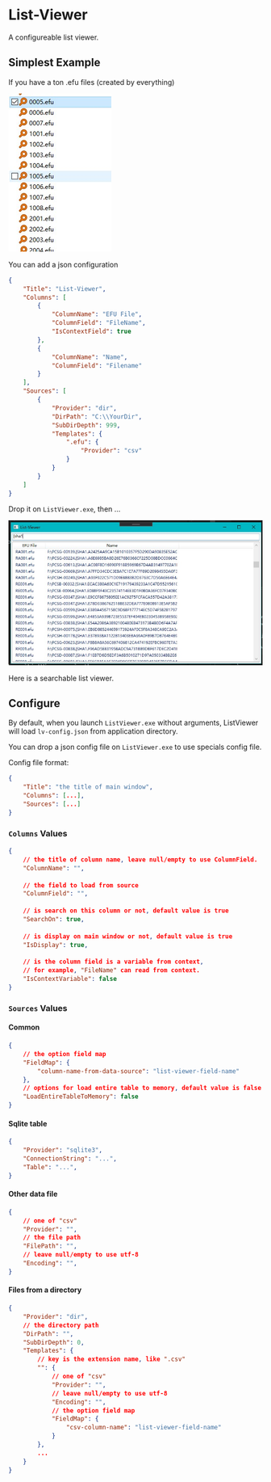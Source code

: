 # List-Viewer

A configureable list viewer.

## Simplest Example

If you have a ton .efu files (created by everything)

![img-1](./res/img-1.jpg)

You can add a json configuration

``` json
{
    "Title": "List-Viewer",
    "Columns": [
        {
            "ColumnName": "EFU File",
            "ColumnField": "FileName",
            "IsContextField": true
        },
        {
            "ColumnName": "Name",
            "ColumnField": "Filename"
        }
    ],
    "Sources": [
        {
            "Provider": "dir",
            "DirPath": "C:\\YourDir",
            "SubDirDepth": 999,
            "Templates": {
                ".efu": {
                    "Provider": "csv"
                }
            }
        }
    ]
}
```

Drop it on `ListViewer.exe`, then ...

![img-2](./res/img-2.jpg)

Here is a searchable list viewer.

## Configure

By default, when you launch `ListViewer.exe` without arguments,
ListViewer will load `lv-config.json` from application directory.

You can drop a json config file on `ListViewer.exe` to use specials config file.

Config file format:

``` json
{
    "Title": "the title of main window",
    "Columns": [...],
    "Sources": [...]
}
```

### `Columns` Values

``` json
{
    // the title of column name, leave null/empty to use ColumnField.
    "ColumnName": "",

    // the field to load from source
    "ColumnField": "",

    // is search on this column or not, default value is true
    "SearchOn": true,

    // is display on main window or not, default value is true
    "IsDisplay": true,

    // is the column field is a variable from context,
    // for example, "FileName" can read from context.
    "IsContextVariable": false
}
```

### `Sources` Values

#### Common

``` json
{
    // the option field map
    "FieldMap": {
        "column-name-from-data-source": "list-viewer-field-name"
    },
    // options for load entire table to memory, default value is false
    "LoadEntireTableToMemory": false
}
```

#### Sqlite table

``` json
{
    "Provider": "sqlite3",
    "ConnectionString": "...",
    "Table": "...",
}
```

#### Other data file

``` json
{
    // one of "csv"
    "Provider": "",
    // the file path
    "FilePath": "",
    // leave null/empty to use utf-8
    "Encoding": "",
}
```

#### Files from a directory

``` json
{
    "Provider": "dir",
    // the directory path
    "DirPath": "",
    "SubDirDepth": 0,
    "Templates": {
        // key is the extension name, like ".csv"
        "": {
            // one of "csv"
            "Provider": "",
            // leave null/empty to use utf-8
            "Encoding": "",
            // the option field map
            "FieldMap": {
                "csv-column-name": "list-viewer-field-name"
            }
        },
        ...
    }
}
```
